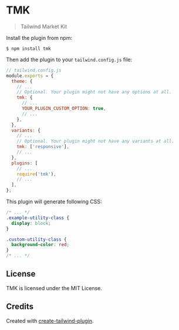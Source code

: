 # TMK

> Tailwind Market Kit

Install the plugin from npm:

```
$ npm install tmk
```

Then add the plugin to your `tailwind.config.js` file:

```js
// tailwind.config.js
module.exports = {
  theme: {
    // ...
    // Optional. Your plugin might not have any options at all.
    tmk: {
      // ...
      YOUR_PLUGIN_CUSTOM_OPTION: true,
      // ...
    },
  },
  variants: {
    // ...
    // Optional. Your plugin might not have any variants at all.
    tmk: ['responsive'],
    // ...
  },
  plugins: [
    // ...
    require('tmk'),
    // ...
  ],
};
```

This plugin will generate following CSS:

```css
/* ... */
.example-utility-class {
  display: block;
}

.custom-utility-class {
  background-color: red;
}
/* ... */
```

## License

TMK is licensed under the MIT License.

## Credits

Created with [create-tailwind-plugin](https://github.com/Landish/create-tailwind-plugin).
